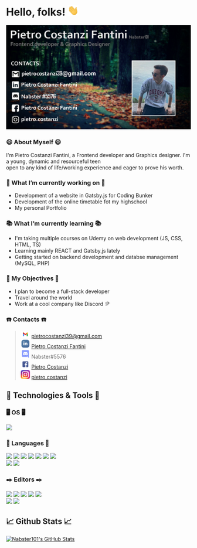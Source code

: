 # Hello, folks! <img src="https://raw.githubusercontent.com/Nabster101/Nabster101/master/wave.gif" width="30px">

![Header](https://raw.githubusercontent.com/Nabster101/Nabster101/master/ReadmeBanner.png "Header")

### 😄 About Myself 😄

I'm Pietro Costanzi Fantini, a Frontend developer and Graphics designer. I'm a young, dynamic and resourceful teen   
open to any kind of life/working experience and eager to prove his worth. 

### 🔨 What I’m currently working on 🔨
- Development of a website in Gatsby.js for Coding Bunker
- Development of the online timetable fot my highschool 
- My personal Portfolio 

### 📚 What I’m currently learning 📚
- I'm taking multiple courses on Udemy on web development (JS, CSS, HTML, TS)
- Learning mainly REACT and Gatsby.js lately
- Getting started on backend development and databse management (MySQL, PHP)

### 🚀 My Objectives 🚀
- I plan to become a full-stack developer
- Travel around the world
- Work at a cool company like Discord :P    

### ☎️ Contacts ☎️
><img src="https://raw.githubusercontent.com/Nabster101/Nabster101/master/Gmail.png" width="25px"> pietrocostanzi39@gmail.com  
<img src="https://raw.githubusercontent.com/Nabster101/Nabster101/master/Linkedin.png" width="25px"> <a href="https://www.linkedin.com/in/pietro-costanzi-fantini/" target="_top">Pietro Costanzi Fantini</a>  
<img src="https://raw.githubusercontent.com/Nabster101/Nabster101/master/Discord.png" width="25px"> Nabster#5576  
<img src="https://raw.githubusercontent.com/Nabster101/Nabster101/master/Facebook.png" width="25px"> <a href="https://www.facebook.com/pietro.costanzi.10/">Pietro Costanzi</a>  
<img src="https://raw.githubusercontent.com/Nabster101/Nabster101/master/Instagram.png" width="25px"> <a href="https://www.instagram.com/pietro.costanzi/">pietro.costanzi</a>  



## 🔧 Technologies & Tools 🔧

### 🖥️ OS 🖥️
![](https://img.shields.io/badge/Windows-informational?style=flat&logo=windows)

### 📖 Languages 📖
![](https://img.shields.io/badge/JavaScript-informational?style=flat&logo=javascript)
![](https://img.shields.io/badge/CSS-informational?style=flat&logo=css3)
![](https://img.shields.io/badge/HTML-informational?style=flat&logo=html5)
![](https://img.shields.io/badge/TypeScript-informational?style=flat&logo=typescript)
![](https://img.shields.io/badge/REACT-informational?style=flat&logo=react)
![](https://img.shields.io/badge/Gatsby.js-informational?style=flat&logo=gatsby)
![](https://img.shields.io/badge/Java-informational?style=flat&logo=java)  
![](https://img.shields.io/badge/C++-informational?style=flat&logo=c)
![](https://img.shields.io/badge/MySQL-informational?style=flat&logo=mysql)

### ✒️ Editors ✒️
![](https://img.shields.io/badge/IntelliJ_IDEA-informational?style=flat&logo=intellij-idea)
![](https://img.shields.io/badge/Webstorm-informational?style=flat&logo=webstorm)
![](https://img.shields.io/badge/Visual_Studio_Code-informational?style=flat&logo=visual-studio-code)
![](https://img.shields.io/badge/IntelliJ_IDEA-informational?style=flat&logo=intellij-idea)
![](https://img.shields.io/badge/Adobe_Photoshop-informational?style=flat&logo=adobe-photoshop)  
![](https://img.shields.io/badge/Adobe_After_Effects-informational?style=flat&logo=adobe-after-effects)
![](https://img.shields.io/badge/Data_Grip-informational?style=flat&logo=jetbrains)  


## 📈 Github Stats 📈
<!-- Github stats -->
<a href="https://github.com/Nabster101/Nabster101">
  <img align="center" src="https://github-readme-stats.vercel.app/api?username=Nabster101&show_icons=true&line_height=27&count_private=true&title_color=ffffff&text_color=c9cacc&icon_color=2bbc8a&bg_color=1d1f21" alt="Nabster101's GitHub Stats" />
</a>
